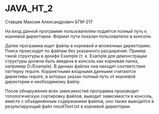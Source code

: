 # JAVA_HT_2

Ставцев Максим Александрович БПИ-217


На вход данной программе пользователем подаётся полный путь к корневой директории.
Формат пути показан пользователю в консоли.

Далее программа ищет файлы в корневой и вложенных директориях. Поиск происходит по файлам без указанного расширения. Пример такой структуры в архифе Example (т. е. Example для демонстрации структуры должна быть введена в консоль как корневая папка, например D:/Example).
В данных файлах она находит соответствие паттерну require. 
Корректными входными данными считаются директивы require, в которых указан полный путь от корневой директории к необходимому файлу.

После обнаружения всех зависимостей программа производит топологическую сортировку файлов, выводит зависимости в консоль, вместе с объединённым
содержанием файлов, оно также выводится в результирующий файл resultText.txt в корневой директории.
